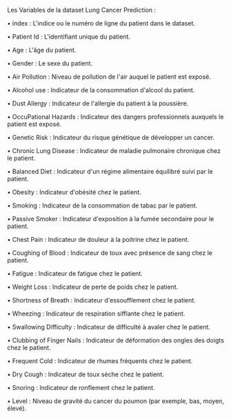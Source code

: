 Les Variables de la dataset Lung Cancer Prediction :

• index : L'indice ou le numéro de ligne du patient dans le dataset.

• Patient Id : L'identifiant unique du patient.

• Age : L'âge du patient.

• Gender : Le sexe du patient.

• Air Pollution : Niveau de pollution de l'air auquel le patient est exposé.

• Alcohol use : Indicateur de la consommation d'alcool du patient.

• Dust Allergy : Indicateur de l'allergie du patient à la poussière.

• OccuPational Hazards : Indicateur des dangers professionnels auxquels le patient est exposé.

• Genetic Risk : Indicateur du risque génétique de développer un cancer.

• Chronic Lung Disease : Indicateur de maladie pulmonaire chronique chez le patient.

• Balanced Diet : Indicateur d'un régime alimentaire équilibré suivi par le patient.

• Obesity : Indicateur d'obésité chez le patient.

• Smoking : Indicateur de la consommation de tabac par le patient.

• Passive Smoker : Indicateur d'exposition à la fumée secondaire pour le patient.

• Chest Pain : Indicateur de douleur à la poitrine chez le patient.

• Coughing of Blood : Indicateur de toux avec présence de sang chez le patient.

• Fatigue : Indicateur de fatigue chez le patient.

• Weight Loss : Indicateur de perte de poids chez le patient.

• Shortness of Breath : Indicateur d'essoufflement chez le patient.

• Wheezing : Indicateur de respiration sifflante chez le patient.

• Swallowing Difficulty : Indicateur de difficulté à avaler chez le patient.

• Clubbing of Finger Nails : Indicateur de déformation des ongles des doigts chez le patient.

• Frequent Cold : Indicateur de rhumes fréquents chez le patient.

• Dry Cough : Indicateur de toux sèche chez le patient.

• Snoring : Indicateur de ronflement chez le patient.

• Level : Niveau de gravité du cancer du poumon (par exemple, bas, moyen, élevé).
